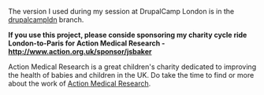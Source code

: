 The version I used during my session at DrupalCamp London is in the [drupalcampldn](https://github.com/joesb/vagrant-puppet-drupal-base/tree/drupalcampldn) branch.

**If you use this project, please conside sponsoring my charity cycle ride London-to-Paris for Action Medical Research - http://www.action.org.uk/sponsor/jsbaker**

Action Medical Research is a great children's charity dedicated to improving the health of babies and children in the UK. Do take the time to find or more about the work of [Action Medical Research](http://www.action.org.uk/).
